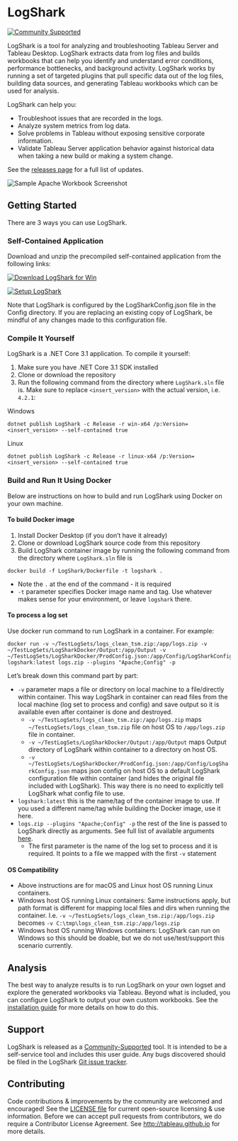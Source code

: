 # LogShark
[![Community Supported](https://img.shields.io/badge/Support%20Level-Community%20Supported-457387.svg)](https://www.tableau.com/support-levels-it-and-developer-tools)

LogShark is a tool for analyzing and troubleshooting Tableau Server and Tableau Desktop. LogShark extracts data from log files and builds workbooks that can help you identify and understand error conditions, performance bottlenecks, and background activity. LogShark works by running a set of targeted plugins that pull specific data out of the log files, building data sources, and generating Tableau workbooks which can be used for analysis.

LogShark can help you: 
  * Troubleshoot issues that are recorded in the logs. 
  * Analyze system metrics from log data. 
  * Solve problems in Tableau without exposing sensitive corporate information. 
  * Validate Tableau Server application behavior against historical data when taking a new build or making a system change.

See the [releases page](https://github.com/tableau/Logshark/releases/latest) for a full list of updates.
  
![Sample Apache Workbook Screenshot](/assets/screenshot.png)

## Getting Started

There are 3 ways you can use LogShark.

### Self-Contained Application

Download and unzip the precompiled self-contained application from the following links:

[![Download LogShark for Win](https://img.shields.io/badge/Download%20LogShark%20for%20Win-Version%204.2.1-blue.svg)](https://github.com/tableau/Logshark/releases/download/v4.2.1/LogShark.Win.4.2.1.zip)

[![Setup LogShark](https://img.shields.io/badge/Setup%20LogShark-Installation%20and%20User%20Guide-brightgreen.svg)](https://tableau.github.io/Logshark/)

Note that LogShark is configured by the LogSharkConfig.json file in the Config directory. If you are replacing an existing copy of LogShark, be mindful of any changes made to this configuration file.

### Compile It Yourself

LogShark is a .NET Core 3.1 application. To compile it yourself:
1. Make sure you have .NET Core 3.1 SDK installed 
2. Clone or download the repository
3. Run the following command from the directory where `LogShark.sln` file is. Make sure to replace `<insert_version>` with the actual version, i.e. `4.2.1`:

Windows
```
dotnet publish LogShark -c Release -r win-x64 /p:Version=<insert_version> --self-contained true 
```

Linux
```
dotnet publish LogShark -c Release -r linux-x64 /p:Version=<insert_version> --self-contained true 
```

### Build and Run It Using Docker

Below are instructions on how to build and run LogShark using Docker on your own machine.

#### To build Docker image

1. Install Docker Desktop (if you don’t have it already)
2. Clone or download LogShark source code from this repository
3. Build LogShark container image by running the following command from the directory where `LogShark.sln` file is

```
docker build -f LogShark/Dockerfile -t logshark .
```

* Note the `.` at the end of the command - it is required
* `-t` parameter specifies Docker image name and tag. Use whatever makes sense for your environment, or leave `logshark` there.

#### To process a log set

Use docker run command to run LogShark in a container. For example:

```
docker run -v ~/TestLogSets/logs_clean_tsm.zip:/app/logs.zip -v ~/TestLogSets/LogSharkDocker/Output:/app/Output -v ~/TestLogSets/LogSharkDocker/ProdConfig.json:/app/Config/LogSharkConfig.json logshark:latest logs.zip --plugins "Apache;Config" -p
```

Let’s break down this command part by part:

* `-v` parameter maps a file or directory on local machine to a file/directly within container. This way LogShark in container can read files from the local machine (log set to process and config) and save output so it is available even after container is done and destroyed.
    * `-v ~/TestLogSets/logs_clean_tsm.zip:/app/logs.zip`  maps `~/TestLogSets/logs_clean_tsm.zip` file on host OS to `/app/logs.zip` file in container.
    * `-v ~/TestLogSets/LogSharkDocker/Output:/app/Output` maps Output directory of LogShark within container to a directory on host OS.
    * `-v ~/TestLogSets/LogSharkDocker/ProdConfig.json:/app/Config/LogSharkConfig.json` maps json config on host OS to a default LogShark configuration file within container (and hides the original file included with LogShark). This way there is no need to explicitly tell LogShark what config file to use.
* `logshark:latest` this is the name/tag of the container image to use. If you used a different name/tag while building the Docker image, use it here.
* `logs.zip --plugins "Apache;Config" -p` the rest of the line is passed to LogShark directly as arguments. See full list of available arguments [here](https://tableau.github.io/Logshark/docs/logshark_cmds).
    * The first parameter is the name of the log set to process and it is required. It points to a file we mapped with the first `-v` statement

#### OS Compatibility

* Above instructions are for macOS and Linux host OS running Linux containers.
* Windows host OS running Linux containers: Same instructions apply, but path format is different for mapping local files and dirs when running the container. I.e. `-v ~/TestLogSets/logs_clean_tsm.zip:/app/logs.zip` becomes `-v C:\tmp\logs_clean_tsm.zip:/app/logs.zip`
* Windows host OS running Windows containers: LogShark can run on Windows so this should be doable, but we do not use/test/support this scenario currently.



## Analysis

The best way to analyze results is to run LogShark on your own logset and explore the generated workbooks via Tableau. Beyond what is included, you can configure LogShark to output your own custom workbooks. See the [installation guide](https://tableau.github.io/Logshark/) for more details on how to do this.


## Support

LogShark is released as a [Community-Supported](https://www.tableau.com/support/itsupport) tool. It is intended to be a self-service tool and includes this user guide. Any bugs discovered should be filed in the LogShark [Git issue tracker](https://github.com/tableau/Logshark/issues).

## Contributing

Code contributions & improvements by the community are welcomed and encouraged! See the [LICENSE file](https://github.com/tableau/Logshark/blob/master/LICENSE) for current open-source licensing & use information.  Before we can accept pull requests from contributors, we do require a Contributor License Agreement.  See http://tableau.github.io for more details.
